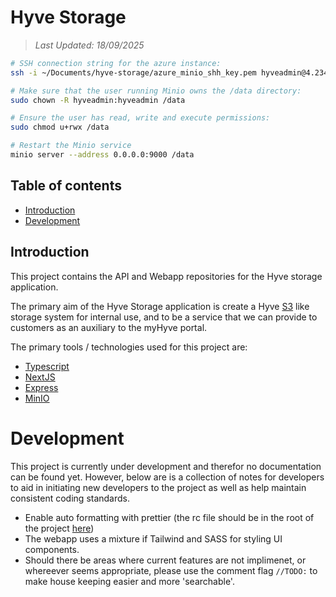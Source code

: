 # Hyve Storage

> _Last Updated: 18/09/2025_

```bash
# SSH connection string for the azure instance:
ssh -i ~/Documents/hyve-storage/azure_minio_shh_key.pem hyveadmin@4.234.131.233

# Make sure that the user running Minio owns the /data directory:
sudo chown -R hyveadmin:hyveadmin /data

# Ensure the user has read, write and execute permissions:
sudo chmod u+rwx /data

# Restart the Minio service
minio server --address 0.0.0.0:9000 /data
```

## Table of contents

- [Introduction](#introduction)
- [Development](#development)

## Introduction

This project contains the API and Webapp repositories for the Hyve storage application.

The primary aim of the Hyve Storage application is create a Hyve [S3](https://aws.amazon.com/s3/) like storage system for internal use, and to be a service that we can provide to customers as an auxiliary to the myHyve portal.

The primary tools / technologies used for this project are:

- [Typescript](https://www.typescriptlang.org/)
- [NextJS](https://nextjs.org/)
- [Express](https://expressjs.com/)
- [MinIO](https://www.min.io/)

# Development

This project is currently under development and therefor no documentation can be found yet. However, below are is a collection of notes for developers to aid in initiating new developers to the project as well as help maintain consistent coding standards.

- Enable auto formatting with prettier (the rc file should be in the root of the project [here](./.prettierrc.yml))
- The webapp uses a mixture if Tailwind and SASS for styling UI components.
- Should there be areas where current features are not implimenet, or whereever seems appropriate, please use the comment flag `//TODO:` to make house keeping easier and more 'searchable'.
